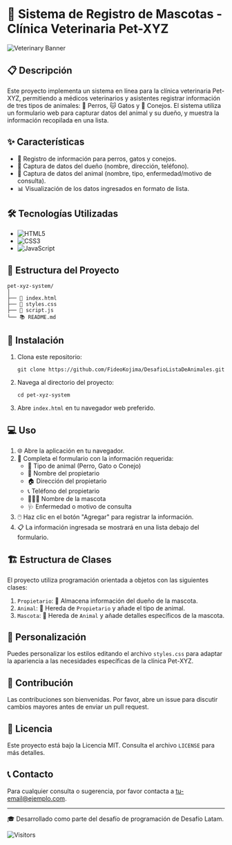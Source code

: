 # 🐾 Sistema de Registro de Mascotas - Clínica Veterinaria Pet-XYZ

![Veterinary Banner](https://via.placeholder.com/800x200.png?text=Pet-XYZ+Veterinary+Clinic)

## 📋 Descripción
Este proyecto implementa un sistema en línea para la clínica veterinaria Pet-XYZ, permitiendo a médicos veterinarios y asistentes registrar información de tres tipos de animales: 🐶 Perros, 🐱 Gatos y 🐰 Conejos. El sistema utiliza un formulario web para capturar datos del animal y su dueño, y muestra la información recopilada en una lista.

## ✨ Características
- 📝 Registro de información para perros, gatos y conejos.
- 👤 Captura de datos del dueño (nombre, dirección, teléfono).
- 🦴 Captura de datos del animal (nombre, tipo, enfermedad/motivo de consulta).
- 📊 Visualización de los datos ingresados en formato de lista.

## 🛠️ Tecnologías Utilizadas
- ![HTML5](https://img.shields.io/badge/HTML5-E34F26?style=for-the-badge&logo=html5&logoColor=white)
- ![CSS3](https://img.shields.io/badge/CSS3-1572B6?style=for-the-badge&logo=css3&logoColor=white)
- ![JavaScript](https://img.shields.io/badge/JavaScript-F7DF1E?style=for-the-badge&logo=javascript&logoColor=black)

## 📁 Estructura del Proyecto
```
pet-xyz-system/
│
├── 📄 index.html
├── 🎨 styles.css
├── 📜 script.js
└── 📚 README.md
```

## 🚀 Instalación
1. Clona este repositorio:
   ```
   git clone https://github.com/FideoKojima/DesafioListaDeAnimales.git
   ```
2. Navega al directorio del proyecto:
   ```
   cd pet-xyz-system
   ```
3. Abre `index.html` en tu navegador web preferido.

## 💻 Uso
1. 🌐 Abre la aplicación en tu navegador.
2. 📝 Completa el formulario con la información requerida:
   - 🐾 Tipo de animal (Perro, Gato o Conejo)
   - 👤 Nombre del propietario
   - 🏠 Dirección del propietario
   - 📞 Teléfono del propietario
   - 🐶🐱🐰 Nombre de la mascota
   - 🩺 Enfermedad o motivo de consulta
3. 🖱️ Haz clic en el botón "Agregar" para registrar la información.
4. 📋 La información ingresada se mostrará en una lista debajo del formulario.

## 🏗️ Estructura de Clases
El proyecto utiliza programación orientada a objetos con las siguientes clases:

1. `Propietario`: 👤 Almacena información del dueño de la mascota.
2. `Animal`: 🐾 Hereda de `Propietario` y añade el tipo de animal.
3. `Mascota`: 🦴 Hereda de `Animal` y añade detalles específicos de la mascota.

## 🎨 Personalización
Puedes personalizar los estilos editando el archivo `styles.css` para adaptar la apariencia a las necesidades específicas de la clínica Pet-XYZ.

## 🤝 Contribución
Las contribuciones son bienvenidas. Por favor, abre un issue para discutir cambios mayores antes de enviar un pull request.

## 📜 Licencia
Este proyecto está bajo la Licencia MIT. Consulta el archivo `LICENSE` para más detalles.

## 📞 Contacto
Para cualquier consulta o sugerencia, por favor contacta a [tu-email@ejemplo.com](mailto:tu-email@ejemplo.com).

---

🎓 Desarrollado como parte del desafío de programación de Desafío Latam.

![Visitors](https://api.visitorbadge.io/api/visitors?path=https%3A%2F%2Fgithub.com%2Ftu-usuario%2Fpet-xyz-system&label=Visitantes&countColor=%23263759)
